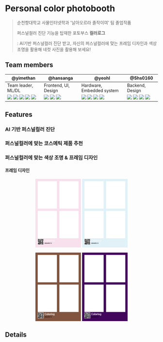# Personal color photobooth

> 순천향대학교 사물인터넷학과 '날아오르라 졸작이여' 팀 졸업작품 
> 
> 퍼스널컬러 진단 기능을 탑재한 포토부스 **컬러로그**
>
> : AI기반 퍼스널컬러 진단 받고, 자신의 퍼스널컬러에 맞는 프레임 디자인과 색상조명을 활용해 네컷 사진을 촬용해 보세요!

## Team members

| @yimethan | @hansanga | @yeohl | @Shs0160 |
|---|---|---|---|
|Team leader, ML/DL|Frontend, UI, Design|Hardware, Embedded system|Backend, Design|
|<img src="https://img.shields.io/badge/Tensorflow-FF6F00?style=flat-square&logo=Tensorflow&logoColor=white"/> <img src="https://img.shields.io/badge/Python-3776AB?style=flat-square&logo=Python&logoColor=white"/> <img src="https://img.shields.io/badge/Scikit_learn-F7931E?style=flat-square&logo=scikitlearn&logoColor=white"/> <img src="https://img.shields.io/badge/Pandas-150458?style=flat-square&logo=Pandas&logoColor=white"/> <img src="https://img.shields.io/badge/Numpy-013243?style=flat-square&logo=Numpy&logoColor=white"/>|<img src="https://img.shields.io/badge/React-20232A?style=flat-square&logo=React&logoColor=61DAFB"/> <img src="https://img.shields.io/badge/Python-3776AB?style=flat-square&logo=Python&logoColor=white"/> <img src="https://img.shields.io/badge/Qt-41CD52?style=flat-square&logo=qt&logoColor=white"/>|<img src="https://img.shields.io/badge/Linux-FCC624?style=flat-square&logo=Linux&logoColor=black"/> <img src="https://img.shields.io/badge/Python-3776AB?style=flat-square&logo=Python&logoColor=white"/> <img src="https://img.shields.io/badge/Philips Hue-white?style=flat-square&logo=PhilipsHue&logoColor=0065D3"/> <img src="https://img.shields.io/badge/Jetson Nano-20232A?style=flat-square&logo=nvidia&logoColor=76B900"/>|<img src="https://img.shields.io/badge/AWS_S3-569A31?style=flat-square&logo=AmazonS3&logoColor=white"/> <img src="https://img.shields.io/badge/Node.js-43853D?style=flat-square&logo=nodedotjs&logoColor=white"/> <img src="https://img.shields.io/badge/Spring-6DB33F?style=flat-square&logo=spring&logoColor=white"/> <img src="https://img.shields.io/badge/Python-3776AB?style=flat-square&logo=Python&logoColor=white"/>|

## Features

### AI 기반 퍼스널컬러 진단

### 퍼스널컬러에 맞는 코스메틱 제품 추천

### 퍼스널컬러에 맞는 색상 조명 & 프레임 디자인

#### 프레임 디자인

<p style="text-align: center; color: white;">
    <img src='media/spring_frame.jpg' width=150> <img src='media/summer_frame.jpg' width=150>
</p>
<p style="text-align: center; color: white;">
    <img src='media/fall_frame.jpg' width=150> <img src='media/winter_frame.jpg' width=150>
</p>

## Details